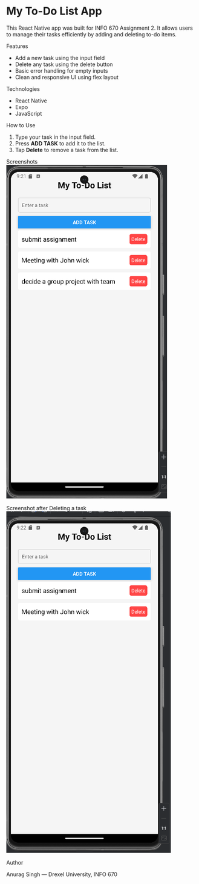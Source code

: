# My To-Do List App

This React Native app was built for INFO 670 Assignment 2. It allows users to manage their tasks efficiently by adding and deleting to-do items.

 Features

- Add a new task using the input field
- Delete any task using the delete button
- Basic error handling for empty inputs
- Clean and responsive UI using flex layout

 Technologies

- React Native
- Expo
- JavaScript

 How to Use

1. Type your task in the input field.
2. Press **ADD TASK** to add it to the list.
3. Tap **Delete** to remove a task from the list.

 Screenshots
![alt text](image.png)

Screenshot after Deleting a task
![alt text](image-1.png)

Author

Anurag Singh — Drexel University, INFO 670
